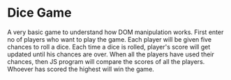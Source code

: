 # Dice Game

A very basic game to understand how DOM manipulation works. First enter no of players who want to play the game. Each player will be given five chances to roll a dice. Each time a dice is rolled, player's score will get updated until his chances are over. When all the players have used their chances, then JS program will compare the scores of all the players. Whoever has scored the highest will win the game.
